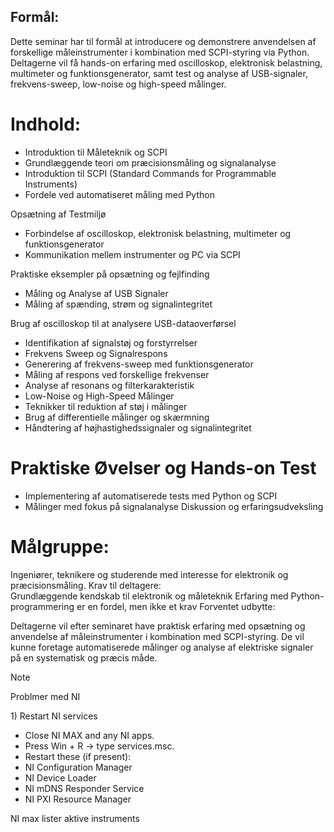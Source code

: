 ## Formål:

Dette seminar har til formål at introducere og demonstrere anvendelsen af forskellige måleinstrumenter i kombination med SCPI-styring via Python. Deltagerne vil få hands-on erfaring med oscilloskop, elektronisk belastning, multimeter og funktionsgenerator, samt test og analyse af USB-signaler, frekvens-sweep, low-noise og high-speed målinger.

# Indhold:

* Introduktion til Måleteknik og SCPI
* Grundlæggende teori om præcisionsmåling og signalanalyse
* Introduktion til SCPI (Standard Commands for Programmable Instruments)
* Fordele ved automatiseret måling med Python

Opsætning af Testmiljø

* Forbindelse af oscilloskop, elektronisk belastning, multimeter og funktionsgenerator
* Kommunikation mellem instrumenter og PC via SCPI

Praktiske eksempler på opsætning og fejlfinding

* Måling og Analyse af USB Signaler
* Måling af spænding, strøm og signalintegritet

Brug af oscilloskop til at analysere USB-dataoverførsel

* Identifikation af signalstøj og forstyrrelser
* Frekvens Sweep og Signalrespons
* Generering af frekvens-sweep med funktionsgenerator
* Måling af respons ved forskellige frekvenser
* Analyse af resonans og filterkarakteristik
* Low-Noise og High-Speed Målinger
* Teknikker til reduktion af støj i målinger
* Brug af differentielle målinger og skærmning
* Håndtering af højhastighedssignaler og signalintegritet

# Praktiske Øvelser og Hands-on Test

* Implementering af automatiserede tests med Python og SCPI
* Målinger med fokus på signalanalyse
  Diskussion og erfaringsudveksling

# Målgruppe:

Ingeniører, teknikere og studerende med interesse for elektronik og præcisionsmåling.
Krav til deltagere:  
Grundlæggende kendskab til elektronik og måleteknik
Erfaring med Python-programmering er en fordel, men ikke et krav
Forventet udbytte:

Deltagerne vil efter seminaret have praktisk erfaring med opsætning og anvendelse af måleinstrumenter i kombination med SCPI-styring. De vil kunne foretage automatiserede målinger og analyse af elektriske signaler på en systematisk og præcis måde.



Note

Problmer med NI

1\) Restart NI services



* Close NI MAX and any NI apps.
* Press Win + R → type services.msc.
* Restart these (if present):
* NI Configuration Manager
* NI Device Loader
* NI mDNS Responder Service
* NI PXI Resource Manager



NI max lister aktive instruments

